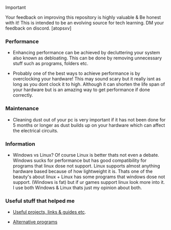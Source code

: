 > [!IMPORTANT]
Your feedback on improving this repository is highly valuable & Be honest with it! This is intended to be an evolving source for tech learning. DM your feedback on discord. [atopsxv]

### Performance
- Enhancing performance can be achieved by decluttering your system also known as debloating. This can be done by removing unnecessary stuff such as programs, folders etc.

- Probably one of the best ways to achieve performance is by overclocking your hardware! This may sound scary but it really isnt as long as you dont clock it to high. Although it can shorten the life span of your hardware but is an amazing way to get performance if done correctly.

### Maintenance
- Cleaning dust out of your pc is very important if it has not been done for 5 months or longer as dust builds up on your hardware which can affect the electrical circuits.




### Information
- Windows vs Linux? Of course Linux is better thats not even a debate. Windows sucks for performance but has good compatibility for programs that linux dose not support. Linux supports almost anything hardware based because of how lightweight it is. Thats one of the beauty's about linux + Linux has some programs that windows dose not support. (Windows is fat) but if ur games support linux look more into it. I use both Windows & Linux thats just my opinion about both.

### Useful stuff that helped me
- [Useful projects, links & guides etc](sources&guides-etc.md).

- [Alternative programs](Alternative-programs.md)
